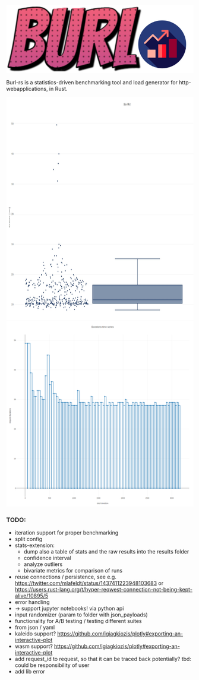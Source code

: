 ![Burl-rs](./resources/burl_logo.svg)

Burl-rs is a statistics-driven benchmarking tool and load generator for http-webapplications, in Rust.

<img src="./resources/box_plot.jpg" width="700" height="600" />
<img src="./resources/durations_timeseries.png" width="700" height="500" />


### TODO:
* iteration support for proper benchmarking
* split config
* stats-extension:
    * dump also a table of stats and the raw results into the results folder 
    * confidence interval
    * analyze outliers
    * bivariate metrics for comparison of runs
* reuse connections / persistence, see e.g. https://twitter.com/mlafeldt/status/1437411223948103683 or https://users.rust-lang.org/t/hyper-reqwest-connection-not-being-kept-alive/10895/5
* error handling
* -> support jupyter notebooks! via python api
* input randomizer (param to folder with json_payloads)
* functionality for A/B testing / testing different suites
* from json / yaml
* kaleido support? https://github.com/igiagkiozis/plotly#exporting-an-interactive-plot
* wasm support? https://github.com/igiagkiozis/plotly#exporting-an-interactive-plot
* add request_id to request, so that it can be traced back potentially? tbd: could be responsibility of user
* add lib error
